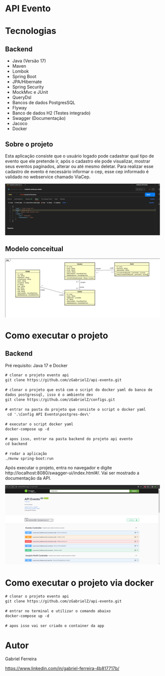 # API Evento

# Tecnologias

## Backend
- Java (Versão 17)
- Maven
- Lombok
- Spring Boot
- JPA/Hibernate
- Spring Security
- MockMvc e JUnit
- QueryDsl
- Bancos de dados PostgresSQL
- Flyway
- Banco de dados H2 (Testes integrado)
- Swagger (Documentação)
- Jacoco
- Docker

## Sobre o projeto

Esta aplicação consiste que o usuário logado pode cadastrar qual tipo de evento que ele pretende ir, após o cadastro ele pode visualizar, mostrar seus eventos paginados, alterar ou até mesmo deletar. Para realizar esse cadastro de evento é necessário informar o cep, esse 
cep informado é validado no webservice chamado ViaCep.

![Cadastro de Evento](https://github.com/zGabrielZ/assets/blob/main/API%20Evento/api-cadastro-evento.png)


## Modelo conceitual
![Modelo conceitual](https://github.com/zGabrielZ/assets/blob/main/API%20Evento/modelo-conceitual-evento.png)

# Como executar o projeto

## Backend 

Pré requisito: Java 17 e Docker

```
# clonar o projeto evento api
git clone https://github.com/zGabrielZ/api-evento.git

# clonar o projeto que está com o script do docker yaml do banco de dados postgressql, isso é o ambiente dev
git clone https://github.com/zGabrielZ/configs.git

# entrar na pasta do projeto que consiste o script o docker yaml
 cd '.\Config API Evento\postgres-dev\'

# executar o script docker yaml
docker-compose up -d

# apos isso, entrar na pasta backend do projeto api evento
cd backend

# rodar a aplicação
./mvnw spring-boot:run
```

Após executar o projeto, entra no navegador e digite http://localhost:8080/swagger-ui/index.html#/. Vai ser mostrado a documentação da API.

![Documentação](https://github.com/zGabrielZ/assets/blob/main/API%20Evento/doc-api-evento.png)

# Como executar o projeto via docker
```
# clonar o projeto evento api
git clone https://github.com/zGabrielZ/api-evento.git

# entrar no terminal e utilizar o comando abaixo
docker-compose up -d

# apos isso vai ser criado o container da app

```

# Autor

Gabriel Ferreira

https://www.linkedin.com/in/gabriel-ferreira-4b817717b/



